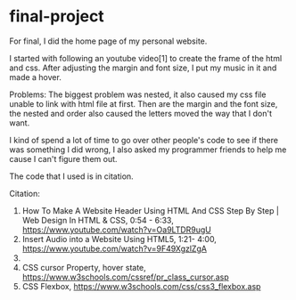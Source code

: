 # final-project
For final, I did the home page of my personal website.

I started with following an youtube video[1] to create the frame of the html and css. After adjusting the margin and font size, I put my music in it and made a hover.

Problems: The biggest problem was nested, it also caused my css file unable to link with html file at first.
Then are the margin and the font size, the nested and order also caused the letters moved the way that I don't want.

I kind of spend a lot of time to go over other people's code to see if there was something I did wrong, I also asked my programmer friends to help me cause I can't figure them out.

The code that I used is in citation.

Citation:
1. How To Make A Website Header Using HTML And CSS Step By Step | Web Design In HTML & CSS, 0:54 - 6:33, https://www.youtube.com/watch?v=Oa9LTDR9ugU
2. Insert Audio into a Website Using HTML5, 1:21- 4:00, https://www.youtube.com/watch?v=9F49XgzlZgA
3. <audio>: The Embed Audio element, https://developer.mozilla.org/en-US/docs/Web/HTML/Element/audio
4. CSS cursor Property, hover state, https://www.w3schools.com/cssref/pr_class_cursor.asp
5. CSS Flexbox, https://www.w3schools.com/css/css3_flexbox.asp
